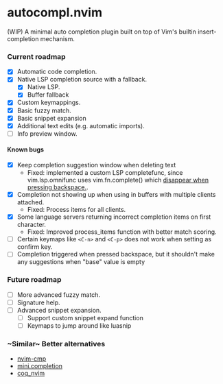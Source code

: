 # autocompl.nvim
(WIP) A minimal auto completion plugin built on top of Vim's builtin insert-completion mechanism.

### Current roadmap
- [x] Automatic code completion.
- [x] Native LSP completion source with a fallback.
    - [x] Native LSP.
    - [x] Buffer fallback
- [x] Custom keymappings.
- [x] Basic fuzzy match.
- [x] Basic snippet expansion
- [x] Additional text edits (e.g. automatic imports).
- [ ] Info preview window.

#### Known bugs
- [x] Keep completion suggestion window when deleting text
    - Fixed: implemented a custom LSP completefunc, since vim.lsp.omnifunc uses vim.fn.complete() which [disappear when pressing backspace.](https://github.com/neovim/neovim/pull/24661#issuecomment-1764712654).
- [x] Completion not showing up when using in buffers with multiple clients attached.
    - Fixed: Process items for all clients.
- [x] Some language servers returning incorrect completion items on first character.
    - Fixed: Improved process_items function with better match scoring.
- [ ] Certain keymaps like `<C-n>` and `<C-p>` does not work when setting as confirm key.
- [ ] Completion triggered when pressed backspace, but it shouldn't make any suggestions when "base" value is empty

### Future roadmap
- [ ] More advanced fuzzy match.
- [ ] Signature help.
- [ ] Advanced snippet expansion.
    - [ ] Support custom snippet expand function
    - [ ] Keymaps to jump around like luasnip

### ~Similar~ Better alternatives
- [nvim-cmp](https://github.com/hrsh7th/nvim-cmp)
- [mini.completion](https://github.com/echasnovski/mini.completion)
- [coq_nvim](https://github.com/ms-jpq/coq_nvim)
